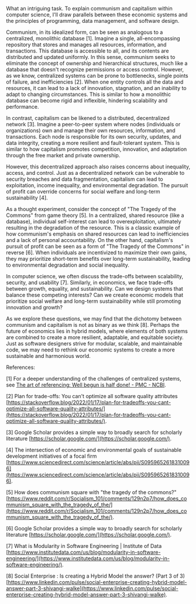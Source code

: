 What an intriguing task. To explain communism and capitalism within computer science, I'll draw parallels between these economic systems and the principles of programming, data management, and software design.

Communism, in its idealized form, can be seen as analogous to a centralized, monolithic database [1]. Imagine a single, all-encompassing repository that stores and manages all resources, information, and transactions. This database is accessible to all, and its contents are distributed and updated uniformly. In this sense, communism seeks to eliminate the concept of ownership and hierarchical structures, much like a database that doesn't recognize permissions or access control. However, as we know, centralized systems can be prone to bottlenecks, single points of failure, and inefficiencies [2]. When one entity controls all the data and resources, it can lead to a lack of innovation, stagnation, and an inability to adapt to changing circumstances. This is similar to how a monolithic database can become rigid and inflexible, hindering scalability and performance.

In contrast, capitalism can be likened to a distributed, decentralized network [3]. Imagine a peer-to-peer system where nodes (individuals or organizations) own and manage their own resources, information, and transactions. Each node is responsible for its own security, updates, and data integrity, creating a more resilient and fault-tolerant system. This is similar to how capitalism promotes competition, innovation, and adaptation through the free market and private ownership.

However, this decentralized approach also raises concerns about inequality, access, and control. Just as a decentralized network can be vulnerable to security breaches and data fragmentation, capitalism can lead to exploitation, income inequality, and environmental degradation. The pursuit of profit can override concerns for social welfare and long-term sustainability [4].

As a thought experiment, consider the concept of "The Tragedy of the Commons" from game theory [5]. In a centralized, shared resource (like a database), individual self-interest can lead to overexploitation, ultimately resulting in the degradation of the resource. This is a classic example of how communism's emphasis on shared resources can lead to inefficiencies and a lack of personal accountability. On the other hand, capitalism's pursuit of profit can be seen as a form of "The Tragedy of the Commons" in reverse [6]. When individuals are incentivized to maximize their own gains, they may prioritize short-term benefits over long-term sustainability, leading to environmental degradation and social inequality.

In computer science, we often discuss the trade-offs between scalability, security, and usability [7]. Similarly, in economics, we face trade-offs between growth, equality, and sustainability. Can we design systems that balance these competing interests? Can we create economic models that prioritize social welfare and long-term sustainability while still promoting innovation and growth?

As we explore these questions, we may find that the dichotomy between communism and capitalism is not as binary as we think [8]. Perhaps the future of economics lies in hybrid models, where elements of both systems are combined to create a more resilient, adaptable, and equitable society. Just as software designers strive for modular, scalable, and maintainable code, we may need to rethink our economic systems to create a more sustainable and harmonious world.

References:

[1] For a deeper understanding of the challenges of centralized systems, see [The art of referencing: Well begun is half done! - PMC - NCBI](https://www.ncbi.nlm.nih.gov/pmc/articles/PMC9997612/).

[2] Plan for trade-offs: You can't optimize all software quality attributes [https://stackoverflow.blog/2022/01/17/plan-for-tradeoffs-you-cant-optimize-all-software-quality-attributes/](https://stackoverflow.blog/2022/01/17/plan-for-tradeoffs-you-cant-optimize-all-software-quality-attributes/).

[3] Google Scholar provides a simple way to broadly search for scholarly literature [https://scholar.google.com/](https://scholar.google.com/).

[4] The intersection of economic and environmental goals of sustainable development initiatives of a focal firm [https://www.sciencedirect.com/science/article/abs/pii/S0959652618310096](https://www.sciencedirect.com/science/article/abs/pii/S0959652618310096).

[5] How does communism square with "the tragedy of the commons?" [https://www.reddit.com/r/Socialism_101/comments/129n2p7/how_does_communism_square_with_the_tragedy_of_the/](https://www.reddit.com/r/Socialism_101/comments/129n2p7/how_does_communism_square_with_the_tragedy_of_the/).

[6] Google Scholar provides a simple way to broadly search for scholarly literature [https://scholar.google.com/](https://scholar.google.com/).

[7] What is Modularity in Software Engineering | Institute of Data [https://www.institutedata.com/us/blog/modularity-in-software-engineering/](https://www.institutedata.com/us/blog/modularity-in-software-engineering/).

[8] Social Enterprise : Is creating a Hybrid Model the answer? (Part 3 of 3) [https://www.linkedin.com/pulse/social-enterprise-creating-hybrid-model-answer-part-3-shivangi-walke](https://www.linkedin.com/pulse/social-enterprise-creating-hybrid-model-answer-part-3-shivangi-walke).
